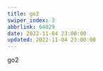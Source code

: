 ```yaml
---
title: go2
swiper_index: 3
abbrlink: 64029
date: 2022-11-04 23:00:00
updated: 2022-11-04 23:00:00
---
```


go2